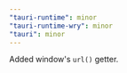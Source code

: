 ```yaml
---
"tauri-runtime": minor
"tauri-runtime-wry": minor
"tauri": minor
---
```


Added window's `url()` getter.
